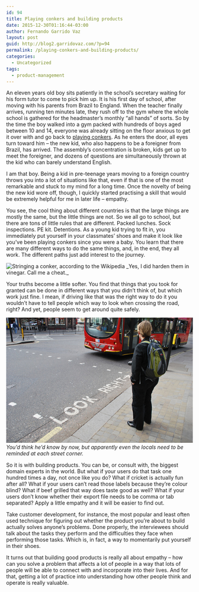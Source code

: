 ```yaml
---
id: 94
title: Playing conkers and building products
date: 2015-12-30T01:16:44-03:00
author: Fernando Garrido Vaz
layout: post
guid: http://blog2.garridovaz.com/?p=94
permalink: /playing-conkers-and-building-products/
categories:
  - Uncategorized
tags:
  - product-management
---
```

An eleven years old boy sits patiently in the school&#8217;s secretary waiting for his form tutor to come to pick him up. It is his first day of school, after moving with his parents from Brazil to England. When the teacher finally arrives, running ten minutes late, they rush off to the gym where the whole school is gathered for the headmaster&#8217;s monthly &#8220;all hands&#8221; of sorts. So by the time the boy walked into a gym packed with hundreds of boys aged between 10 and 14, everyone was already sitting on the floor anxious to get it over with and go back to [playing conkers](https://en.wikipedia.org/wiki/Conkers). As he enters the door, all eyes turn toward him &#8211; the new kid, who also happens to be a foreigner from Brazil, has arrived. The assembly&#8217;s concentration is broken, kids get up to meet the foreigner, and dozens of questions are simultaneously thrown at the kid who can barely understand English.

I am that boy. Being a kid in pre-teenage years moving to a foreign country throws you into a lot of situations like that, even if that is one of the most remarkable and stuck to my mind for a long time. Once the novelty of being the new kid wore off, though, I quickly started practising a skill that would be extremely helpful for me in later life &#8211; empathy.

You see, the cool thing about different countries is that the large things are mostly the same, but the little things are not. So we all go to school, but there are tons of little rules that are different. Packed lunches. Sock inspections. PE kit. Detentions. As a young kid trying to fit in, you immediately put yourself in your classmates&#8217; shoes and make it look like you&#8217;ve been playing conkers since you were a baby. You learn that there are many different ways to do the same things, and, in the end, they all work. The different paths just add interest to the journey.

<img src="https://i0.wp.com/upload.wikimedia.org/wikipedia/commons/thumb/8/84/Stringing_conkers.jpg/640px-Stringing_conkers.jpg?w=812&#038;ssl=1" alt="Stringing a conker, according to the Wikipedia" data-recalc-dims="1" />  
_Yes, I did harden them in vinegar. Call me a cheat._

Your truths become a little softer. You find that things that you took for granted can be done in different ways that you didn&#8217;t think of, but which work just fine. I mean, if driving like that was the right way to do it you wouldn&#8217;t have to tell people which way to look when crossing the road, right? And yet, people seem to get around quite safely.

![Thanks BockoPix on Flickr](/wp-content/uploads/2017/07/zebra.jpg)  
_You&#8217;d think he&#8217;d know by now, but apparently even the locals need to be reminded at each street corner._

So it is with building products. You can be, or consult with, the biggest domain experts in the world. But what if your users do that task one hundred times a day, not once like you do? What if cricket is actually fun after all? What if your users can&#8217;t read those labels because they&#8217;re colour blind? What if beef grilled that way does taste good as well? What if your users don&#8217;t know whether their export file needs to be comma or tab separated? Apply a little empathy and it will be easier to find out.

Take customer development, for instance, the most popular and least often used technique for figuring out whether the product you&#8217;re about to build actually solves anyone&#8217;s problems. Done properly, the interviewees should talk about the tasks they perform and the difficulties they face when performing those tasks. Which is, in fact, a way to momentarily put yourself in their shoes.

It turns out that building good products is really all about empathy &#8211; how can you solve a problem that affects a lot of people in a way that lots of people will be able to connect with and incorporate into their lives. And for that, getting a lot of practice into understanding how other people think and operate is really valuable.
